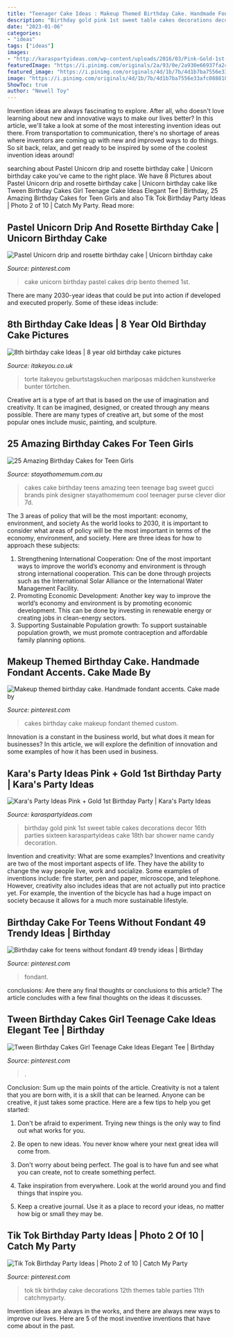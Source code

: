 ```yaml
---
title: "Teenager Cake Ideas : Makeup Themed Birthday Cake. Handmade Fondant Accents. Cake Made By"
description: "Birthday gold pink 1st sweet table cakes decorations decor 16th parties sixteen karaspartyideas cake 18th bar shower name candy decoration"
date: "2023-01-06"
categories:
- "ideas"
tags: ["ideas"]
images:
- "http://karaspartyideas.com/wp-content/uploads/2016/03/Pink-Gold-1st-Birthday-Party-via-Karas-Party-Ideas-KarasPartyIdeas.com11.jpg"
featuredImage: "https://i.pinimg.com/originals/2a/93/0e/2a930e66937fa2483b0062b1b5f97e85.jpg"
featured_image: "https://i.pinimg.com/originals/4d/1b/7b/4d1b7ba7556e33afc088818269c705d5.jpg"
image: "https://i.pinimg.com/originals/4d/1b/7b/4d1b7ba7556e33afc088818269c705d5.jpg"
ShowToc: true
author: "Newell Toy"
---
```



Invention ideas are always fascinating to explore. After all, who doesn't love learning about new and innovative ways to make our lives better? In this article, we'll take a look at some of the most interesting invention ideas out there. From transportation to communication, there's no shortage of areas where inventors are coming up with new and improved ways to do things. So sit back, relax, and get ready to be inspired by some of the coolest invention ideas around!

	

		
searching about Pastel Unicorn drip and rosette birthday cake | Unicorn birthday cake you've came to the right place. We have 8 Pictures about Pastel Unicorn drip and rosette birthday cake | Unicorn birthday cake like Tween Birthday Cakes Girl Teenage Cake Ideas Elegant Tee | Birthday, 25 Amazing Birthday Cakes for Teen Girls and also Tik Tok Birthday Party Ideas | Photo 2 of 10 | Catch My Party. Read more:
		
    
## Pastel Unicorn Drip And Rosette Birthday Cake | Unicorn Birthday Cake

<img loading=lazy src="https://i.pinimg.com/originals/4d/1b/7b/4d1b7ba7556e33afc088818269c705d5.jpg" onerror="this.onerror=null;this.src='https://tse2.mm.bing.net/th?id=OIP.Ud5ke1YzANuH9INqgxuitwHaNK&amp;pid=15.1';" alt="Pastel Unicorn drip and rosette birthday cake | Unicorn birthday cake">

_Source: pinterest.com_

>cake unicorn birthday pastel cakes drip bento themed 1st. 

	

There are many 2030-year ideas that could be put into action if developed and executed properly. Some of these ideas include:

    
## 8th Birthday Cake Ideas | 8 Year Old Birthday Cake Pictures

<img loading=lazy src="https://www.itakeyou.co.uk/wp-content/uploads/2020/09/8th-brithday-cake-3.jpg" onerror="this.onerror=null;this.src='https://tse2.mm.bing.net/th?id=OIP.fu6M8F6WaAcepodwzHpbZgHaOU&amp;pid=15.1';" alt="8th birthday cake Ideas | 8 year old birthday cake pictures">

_Source: itakeyou.co.uk_

>torte itakeyou geburtstagskuchen mariposas mädchen kunstwerke bunter törtchen. 

	

Creative art is a type of art that is based on the use of imagination and creativity. It can be imagined, designed, or created through any means possible. There are many types of creative art, but some of the most popular ones include music, painting, and sculpture.

    
## 25 Amazing Birthday Cakes For Teen Girls

<img loading=lazy src="https://www.stayathomemum.com.au/wp-content/uploads/2016/04/pinterest.com2_...jpg" onerror="this.onerror=null;this.src='https://tse1.mm.bing.net/th?id=OIP.zktBfFG73Cdux8uzQS10ggHaJ6&amp;pid=15.1';" alt="25 Amazing Birthday Cakes for Teen Girls">

_Source: stayathomemum.com.au_

>cakes cake birthday teens amazing teen teenage bag sweet gucci brands pink designer stayathomemum cool teenager purse clever dior 7d. 

	

The 3 areas of policy that will be the most important: economy, environment, and society
As the world looks to 2030, it is important to consider what areas of policy will be the most important in terms of the economy, environment, and society. Here are three ideas for how to approach these subjects: 
1. Strengthening International Cooperation: One of the most important ways to improve the world’s economy and environment is through strong international cooperation. This can be done through projects such as the International Solar Alliance or the International Water Management Facility. 
2. Promoting Economic Development: Another key way to improve the world’s economy and environment is by promoting economic development. This can be done by investing in renewable energy or creating jobs in clean-energy sectors. 
3. Supporting Sustainable Population growth: To support sustainable population growth, we must promote contraception and affordable family planning options.

    
## Makeup Themed Birthday Cake. Handmade Fondant Accents. Cake Made By

<img loading=lazy src="https://i.pinimg.com/originals/2a/93/0e/2a930e66937fa2483b0062b1b5f97e85.jpg" onerror="this.onerror=null;this.src='https://tse1.mm.bing.net/th?id=OIP.145h38xT_V8VblJFnJIxUAHaJ4&amp;pid=15.1';" alt="Makeup themed birthday cake. Handmade fondant accents. Cake made by">

_Source: pinterest.com_

>cakes birthday cake makeup fondant themed custom. 

	

Innovation is a constant in the business world, but what does it mean for businesses? In this article, we will explore the definition of innovation and some examples of how it has been used in business.

    
## Kara&#039;s Party Ideas Pink + Gold 1st Birthday Party | Kara&#039;s Party Ideas

<img loading=lazy src="http://karaspartyideas.com/wp-content/uploads/2016/03/Pink-Gold-1st-Birthday-Party-via-Karas-Party-Ideas-KarasPartyIdeas.com11.jpg" onerror="this.onerror=null;this.src='https://tse1.mm.bing.net/th?id=OIP.1mR2bOVaaPID0NhfkJ23rgHaLH&amp;pid=15.1';" alt="Kara&#039;s Party Ideas Pink + Gold 1st Birthday Party | Kara&#039;s Party Ideas">

_Source: karaspartyideas.com_

>birthday gold pink 1st sweet table cakes decorations decor 16th parties sixteen karaspartyideas cake 18th bar shower name candy decoration. 

	

Invention and creativity: What are some examples?
Inventions and creativity are two of the most important aspects of life. They have the ability to change the way people live, work and socialize. Some examples of inventions include: fire starter, pen and paper, microscope, and telephone. However, creativity also includes ideas that are not actually put into practice yet. For example, the invention of the bicycle has had a huge impact on society because it allows for a much more sustainable lifestyle.

    
## Birthday Cake For Teens Without Fondant 49 Trendy Ideas | Birthday

<img loading=lazy src="https://i.pinimg.com/736x/70/5c/e4/705ce4d45932627fa2576e101ccafb70.jpg" onerror="this.onerror=null;this.src='https://tse2.mm.bing.net/th?id=OIP.WROKSNyc2TDp28svAu7fpgAAAA&amp;pid=15.1';" alt="Birthday cake for teens without fondant 49 trendy ideas | Birthday">

_Source: pinterest.com_

>fondant. 

	

conclusions: Are there any final thoughts or conclusions to this article?
The article concludes with a few final thoughts on the ideas it discusses.

    
## Tween Birthday Cakes Girl Teenage Cake Ideas Elegant Tee | Birthday

<img loading=lazy src="https://i.pinimg.com/736x/06/49/8c/06498c390bd51acea3e004a9df56c2e7.jpg" onerror="this.onerror=null;this.src='https://tse1.mm.bing.net/th?id=OIP.UoOpz7cQoXaV244G6lQ3VwHaPZ&amp;pid=15.1';" alt="Tween Birthday Cakes Girl Teenage Cake Ideas Elegant Tee | Birthday">

_Source: pinterest.com_

>. 

	

Conclusion: Sum up the main points of the article.
Creativity is not a talent that you are born with, it is a skill that can be learned. Anyone can be creative, it just takes some practice. Here are a few tips to help you get started:
1. Don't be afraid to experiment. Trying new things is the only way to find out what works for you.

2. Be open to new ideas. You never know where your next great idea will come from.

3. Don't worry about being perfect. The goal is to have fun and see what you can create, not to create something perfect.

4. Take inspiration from everywhere. Look at the world around you and find things that inspire you.

5. Keep a creative journal. Use it as a place to record your ideas, no matter how big or small they may be.

    
## Tik Tok Birthday Party Ideas | Photo 2 Of 10 | Catch My Party

<img loading=lazy src="https://i.pinimg.com/736x/32/9b/cd/329bcd56f9a5d1d4c7f16d40535141c9.jpg" onerror="this.onerror=null;this.src='https://tse1.mm.bing.net/th?id=OIP.hUTeVW6-Mg9G3gF5_ogOGwHaJ3&amp;pid=15.1';" alt="Tik Tok Birthday Party Ideas | Photo 2 of 10 | Catch My Party">

_Source: pinterest.com_

>tok tik birthday cake decorations 12th themes table parties 11th catchmyparty. 

	

Invention ideas are always in the works, and there are always new ways to improve our lives. Here are 5 of the most inventive inventions that have come about in the past.

